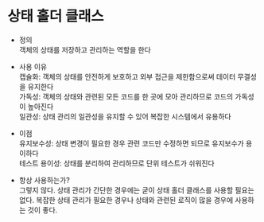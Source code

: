 # 상태 홀더 클래스
- 정의  
객체의 상태를 저장하고 관리하는 역할을 한다
- 사용 이유  
	캡슐화: 객체의 상태를 안전하게 보호하고 외부 접근을 제한함으로써 데이터 무결성을 유지한다  
	가독성: 객체의 상태와 관련된 모든 코드를 한 곳에 모아 관리하므로 코드의 가독성이 높아진다  
	일관성: 상태 관리의 일관성을 유지할 수 있어 복잡한 시스템에서 유용하다
- 이점  
유지보수성: 상태 변경이 필요한 경우 관련 코드만 수정하면 되므로 유지보수가 용이하다  
테스트 용이성: 상태를 분리하여 관리하므로 단위 테스트가 쉬워진다

- 항상 사용하는가?  
그렇지 않다. 상태 관리가 간단한 경우에는 굳이 상태 홀더 클래스를 사용할 필요는 없다. 복잡한 상태 관리가 필요한 경우나 상태와 관련된 로직이 많을 경우에 사용하는 것이 좋다.
 
